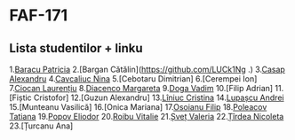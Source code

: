 # FAF-171 
## Lista studentilor + linku
1.[Baracu Patricia](https://github.com/PatriciaBaracu/oop)
2.[Bargan Cătălin](https://github.com/LUCk1Ng .)
3.[Casap Alexandru](https://github.com/casapalexandru/OOP)
4.[Cavcaliuc Nina](https://github.com/Cavcaliuc/OOP)
5.[Cebotaru Dimitrian] 
6.[Cerempei Ion] 
7.[Ciocan Laurențiu](https://github.com/LichcrazeLC)
8.[Diacenco Margareta](https://github.com/ritaFAF/OOP)
9.[Doga Vadim](https://github.com/vadimdoga/OOP)
10.[Filip Adrian]
11.[Fiștic Cristofor]
12.[Guzun Alexandru]
13.[Lîniuc Cristina](https://github.com/cristina-liniuc/OOP)
14.[Lupașcu Andrei](https://github.com/FluffyK/OOP)
15.[Munteanu Vasilică]
16.[Onica Mariana]
17.[Osoianu Filip](https://github.com/FilipOsoianu/OOP)
18.[Poleacov Tatiana](https://github.com/taneapoleacov/OOP)
19.[Popov Eliodor](github.com/EliodorPopov/OOP)
20.[Roibu Vitalie](https://github.com/VITAL1E)
21.[Șveț Valeria](https://github.com/Valeriaaasv)
22.[Țîrdea Nicoleta](https://github.com/NicoletaTirdea)
23.[Țurcanu Ana]
